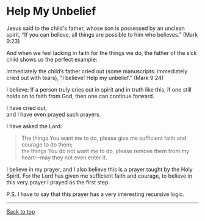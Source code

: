 # Help My Unbelief

Jesus said to the child's father, whose son is possessed by an unclean spirit, “If you can believe, all things are possible to him who believes.” (Mark 9:23)

And when we feel lacking in faith for the things we do, the father of the sick child shows us the perfect example:

Immediately the child’s father cried out (some manuscripts: immediately cried out with tears),
“I believe! Help my unbelief.” (Mark 9:24)

I believe:
If a person truly cries out in spirit and in truth like this,
if one still holds on to faith from God, then one can continue forward.

I have cried out,<br>
and I have even prayed such prayers.

I have asked the Lord:<br>
>The things You want me to do,
please give me sufficient faith and courage to do them;<br>
the things You do not want me to do,
please remove them from my heart—may they not even enter it.

I believe in my prayer, and I also believe this is a prayer taught by the Holy Spirit.
For the Lord has given me sufficient faith and courage, to believe in this very prayer I prayed as the first step.

P.S. I have to say that this prayer has a very interesting recursive logic.

---

[Back to top](#)